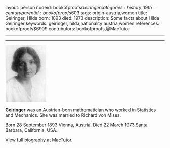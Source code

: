 layout: person
nodeid: bookofproofs$Geiringer
categories: history,19th-century
parentid: bookofproofs$603
tags: origin-austria,women
title: Geiringer, Hilda
born: 1893
died: 1973
description: Some facts about Hilda Geiringer
keywords: geiringer, hilda,nationality austria,women
references: bookofproofs$6909
contributors: bookofproofs,@MacTutor

---


---

![Geiringer.jpg](https://github.com/bookofproofs/bookofproofs.github.io/blob/main/_sources/_assets/images/portraits/Geiringer.jpg?raw=true)

**Geiringer** was an Austrian-born mathematician who worked in Statistics and Mechanics. She was married to Richard von Mises.

Born 28 September 1893 Vienna, Austria. Died 22 March 1973 Santa Barbara, California, USA.


View full biography at [MacTutor](https://mathshistory.st-andrews.ac.uk/Biographies/Geiringer/).